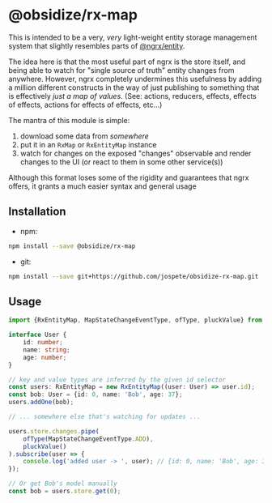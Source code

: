 # @obsidize/rx-map

This is intended to be a very, _very_ light-weight entity storage management system that slightly resembles parts of [@ngrx/entity](https://ngrx.io/api/entity).

The idea here is that the most useful part of ngrx is the store itself, and being able to watch for "single source of truth" entity changes from anywhere.
However, ngrx completely undermines this usefulness by adding a million different constructs in the way of just publishing to something that is effectively _just a map of values_. (See: actions, reducers, effects, effects of effects, actions for effects of effects, etc...)

The mantra of this module is simple:

1. download some data from _somewhere_
2. put it in an ```RxMap``` or ```RxEntityMap``` instance
3. watch for changes on the exposed "changes" observable and render changes to the UI (or react to them in some other service(s))

Although this format loses some of the rigidity and guarantees that ngrx offers, it grants a much easier syntax and general usage

## Installation

- npm:

```bash
npm install --save @obsidize/rx-map
```

- git:

```bash
npm install --save git+https://github.com/jospete/obsidize-rx-map.git
```

## Usage

```typescript
import {RxEntityMap, MapStateChangeEventType, ofType, pluckValue} from '@obsidize/rx-map';

interface User {
	id: number;
	name: string;
	age: number;
}

// key and value types are inferred by the given id selector
const users: RxEntityMap = new RxEntityMap((user: User) => user.id);
const bob: User = {id: 0, name: 'Bob', age: 37};
users.addOne(bob);

// ... somewhere else that's watching for updates ...

users.store.changes.pipe(
	ofType(MapStateChangeEventType.ADD),
	pluckValue()
).subscribe(user => {
	console.log('added user -> ', user); // {id: 0, name: 'Bob', age: 37}
});

// Or get Bob's model manually
const bob = users.store.get(0);
```
